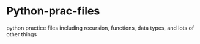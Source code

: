 # Python-prac-files
python practice files including recursion, functions, data types, and lots of other things
